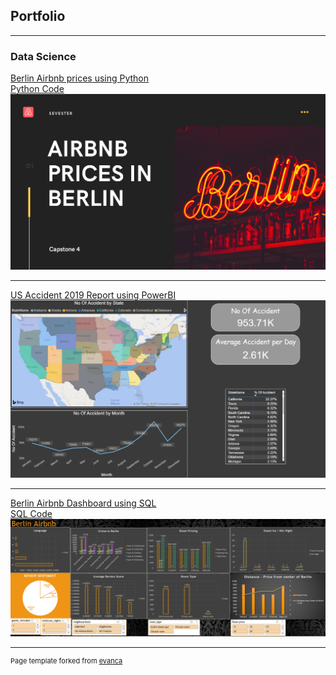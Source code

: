 ## Portfolio

---

### Data Science

[Berlin Airbnb prices using Python](/pdf/Airbnb_prices_in_berlin.pdf)
<br> [Python Code](Berlin.ipynb)
<a href="berlin.md"> <img src="images/Berlin.PNG?raw=true"/> </a>

---
[US Accident 2019 Report using PowerBI](/pdf/US_Accident_2019_Report.pdf)
<img src="images/US_accident_report.PNG?raw=true"/>

---
[Berlin Airbnb Dashboard using SQL](pdf/Berlin_Airbnb.pdf)
<br> [SQL Code](SQL_Capstone_2.sql)
<img src="images/Dashboard.PNG?raw=true"/>


---
<p style="font-size:11px">Page template forked from <a href="https://github.com/evanca/quick-portfolio">evanca</a></p>
<!-- Remove above link if you don't want to attibute -->

